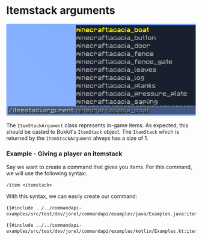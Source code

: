 # Itemstack arguments

![An item stack argument with suggestions for Minecraft items](./images/arguments/itemstack.png)

The `ItemStackArgument` class represents in-game items. As expected, this should be casted to Bukkit's `ItemStack` object. The `ItemStack` which is returned by the `ItemStackArgument` always has a size of 1.

<div class="example">

### Example - Giving a player an itemstack

Say we want to create a command that gives you items. For this command, we will use the following syntax:

```mccmd
/item <itemstack>
```

With this syntax, we can easily create our command:

<div class="multi-pre">

```java,Java
{{#include ../../commandapi-examples/src/test/dev/jorel/commandapi/examples/java/Examples.java:itemstackarguments}}
```

```kotlin,Kotlin
{{#include ../../commandapi-examples/src/test/dev/jorel/commandapi/examples/kotlin/Examples.kt:itemstackarguments}}
```

</div>

</div>
